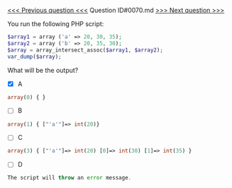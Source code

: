 [<<< Previous question <<<](0069.md)  Question ID#0070.md  [>>> Next question >>>](0071.md) 

You run the following PHP script:
```php
$array1 = array ('a' => 20, 30, 35);
$array2 = array ('b' => 20, 35, 30);
$array = array_intersect_assoc($array1, $array2);
var_dump($array);
```
What will be the output?

- [x] A
```php
array(0) { }
```

- [ ] B
```php
array(1) { ["'a'"]=> int(20)}
```

- [ ] C
```php
array(3) { ["'a'"]=> int(20) [0]=> int(30) [1]=> int(35) }
```

- [ ] D
```php
The script will throw an error message.
```

